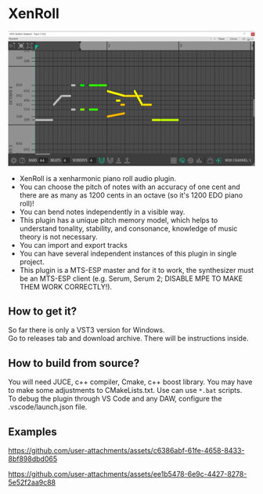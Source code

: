 # XenRoll
![alt text](preview.png)
* XenRoll is a xenharmonic piano roll audio plugin.  
* You can choose the pitch of notes with an accuracy of one cent and there are as many as 1200 cents in an octave (so it's 1200 EDO piano roll)! 
* You can bend notes independently in a visible way.  
* This plugin has a unique pitch memory model, which helps to understand tonality, stability, and consonance, knowledge of music theory is not necessary.  
* You can import and export tracks
* You can have several independent instances of this plugin in single project.
* This plugin is a MTS-ESP master and for it to work, the synthesizer must be an MTS-ESP client (e.g. Serum, Serum 2; DISABLE MPE TO MAKE THEM WORK CORRECTLY!).

## How to get it?
So far there is only a VST3 version for Windows.  
Go to releases tab and download archive. There will be instructions inside.

## How to build from source?
You will need JUCE, c++ compiler, Cmake, c++ boost library. You may have to make some adjustments to CMakeLists.txt. Use can use `*.bat` scripts.  
To debug the plugin through VS Code and any DAW, configure the .vscode/launch.json file.

## Examples


https://github.com/user-attachments/assets/c6386abf-61fe-4658-8433-8bf898dbd065



https://github.com/user-attachments/assets/ee1b5478-6e9c-4427-8278-5e52f2aa9c88

